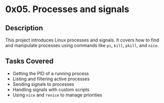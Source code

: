 # 0x05. Processes and signals

## Description
This project introduces Linux processes and signals. It covers how to find and manipulate processes using commands like `ps`, `kill`, `pkill`, and `nice`.

## Tasks Covered
- Getting the PID of a running process
- Listing and filtering active processes
- Sending signals to processes
- Handling signals with custom scripts
- Using `nice` and `renice` to manage priorities
